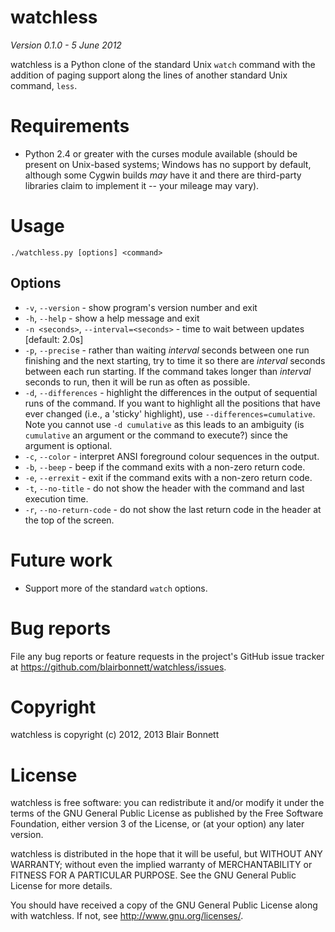 watchless
=========

*Version 0.1.0 - 5 June 2012*

watchless is a Python clone of the standard Unix ``watch`` command with the
addition of paging support along the lines of another standard Unix command,
``less``.

Requirements
============

* Python 2.4 or greater with the curses module available (should be present on
  Unix-based systems; Windows has no support by default, although some Cygwin
  builds *may* have it and there are third-party libraries claim to implement
  it -- your mileage may vary).

Usage
=====

``./watchless.py [options] <command>``

Options
-------

* ``-v``, ``--version`` - show program's version number and exit
* ``-h``, ``--help`` - show a help message and exit
* ``-n <seconds>``, ``--interval=<seconds>`` - time to wait between updates [default: 2.0s]
* ``-p``, ``--precise`` - rather than waiting *interval* seconds between one
  run finishing and the next starting, try to time it so there are *interval*
  seconds between each run starting. If the command takes longer than
  *interval* seconds to run, then it will be run as often as possible.
* ``-d``, ``--differences`` - highlight the differences in the output of
  sequential runs of the command. If you want to highlight all the positions
  that have ever changed (i.e., a 'sticky' highlight), use
  ``--differences=cumulative``. Note you cannot use ``-d cumulative`` as this
  leads to an ambiguity (is ``cumulative`` an argument or the command to
  execute?) since the argument is optional.
* ``-c``, ``--color`` - interpret ANSI foreground colour sequences in the output.
* ``-b``, ``--beep`` - beep if the command exits with a non-zero return code.
* ``-e``, ``--errexit`` - exit if the command exits with a non-zero return code.
* ``-t``, ``--no-title`` - do not show the header with the command and last execution time.
* ``-r``, ``--no-return-code`` - do not show the last return code in the header at
  the top of the screen.

Future work
===========

* Support more of the standard ``watch`` options.

Bug reports
===========

File any bug reports or feature requests in the project's GitHub issue tracker at
<https://github.com/blairbonnett/watchless/issues>.

Copyright
=========

watchless is copyright (c) 2012, 2013 Blair Bonnett

License
=======

watchless is free software: you can redistribute it and/or modify it under the
terms of the GNU General Public License as published by the Free Software
Foundation, either version 3 of the License, or (at your option) any later
version.

watchless is distributed in the hope that it will be useful, but WITHOUT ANY
WARRANTY; without even the implied warranty of MERCHANTABILITY or FITNESS FOR
A PARTICULAR PURPOSE.  See the GNU General Public License for more details.

You should have received a copy of the GNU General Public License along with
watchless.  If not, see <http://www.gnu.org/licenses/>.
